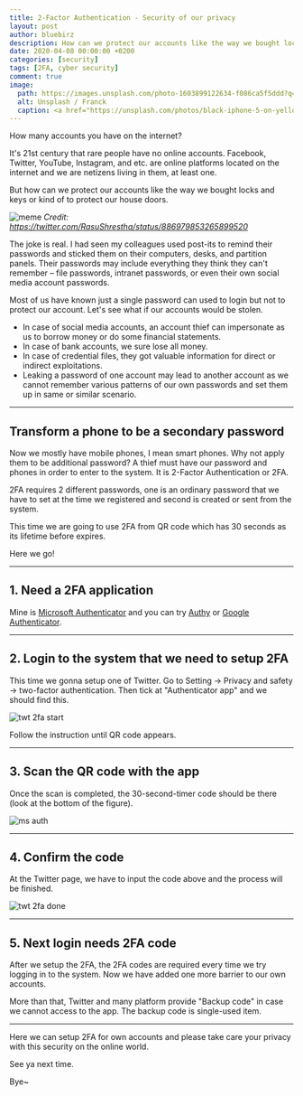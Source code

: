 ```yaml
---
title: 2-Factor Authentication - Security of our privacy
layout: post
author: bluebirz
description: How can we protect our accounts like the way we bought locks and keys or kind of to protect our house doors?
date: 2020-04-08 00:00:00 +0200
categories: [security]
tags: [2FA, cyber security]
comment: true
image:
  path: https://images.unsplash.com/photo-1603899122634-f086ca5f5ddd?q=80&w=1974&auto=format&fit=crop&ixlib=rb-4.0.3&ixid=M3wxMjA3fDB8MHxwaG90by1wYWdlfHx8fGVufDB8fHx8fA%3D%3D
  alt: Unsplash / Franck
  caption: <a href="https://unsplash.com/photos/black-iphone-5-on-yellow-textile-DoWZMPZ-M9s">Unsplash / Franck</a>
---
```


How many accounts you have on the internet?

It's 21st century that rare people have no online accounts. Facebook, Twitter, YouTube, Instagram, and etc. are online platforms located on the internet and we are netizens living in them, at least one.

But how can we protect our accounts like the way we bought locks and keys or kind of to protect our house doors.

![meme](https://bluebirzdotnet.s3.ap-southeast-1.amazonaws.com/2fa/DE8txt5XcAMpAB5.jpeg)
*Credit: <https://twitter.com/RasuShrestha/status/886979853265899520>*

The joke is real. I had seen my colleagues used post-its to remind their passwords and sticked them on their computers, desks, and partition panels. Their passwords may include everything they think they can't remember – file passwords, intranet passwords, or even their own social media account passwords.

Most of us have known just a single password can used to login but not to protect our account. Let's see what if our accounts would be stolen.

- In case of social media accounts, an account thief can impersonate as us to borrow money or do some financial statements.
- In case of bank accounts, we sure lose all money.
- In case of credential files, they got valuable information for direct or indirect exploitations.
- Leaking a password of one account may lead to another account as we cannot remember various patterns of our own passwords and set them up in same or similar scenario.

---

## Transform a phone to be a secondary password

Now we mostly have mobile phones, I mean smart phones. Why not apply them to be additional password? A thief must have our password and phones in order to enter to the system. It is 2-Factor Authentication or 2FA.

2FA requires 2 different passwords, one is an ordinary password that we have to set at the time we registered and second is created or sent from the system.

This time we are going to use 2FA from QR code which has 30 seconds as its lifetime before expires.

Here we go!

---

## 1. Need a 2FA application

Mine is [Microsoft Authenticator](https://www.microsoft.com/en-us/account/authenticator) and you can try [Authy](https://authy.com/) or [Google Authenticator](https://support.google.com/accounts/answer/1066447).

---

## 2. Login to the system that we need to setup 2FA

This time we gonna setup one of Twitter. Go to Setting → Privacy and safety → two-factor authentication. Then tick at "Authenticator app" and we should find this.

![twt 2fa start](https://bluebirzdotnet.s3.ap-southeast-1.amazonaws.com/2fa/Screen-Shot-2020-04-06-at-22.52.41.png)

Follow the instruction until QR code appears.

---

## 3. Scan the QR code with the app

Once the scan is completed, the 30-second-timer code should be there (look at the bottom of the figure).

![ms auth](https://bluebirzdotnet.s3.ap-southeast-1.amazonaws.com/2fa/IMG_3313_blur.png)

---

## 4. Confirm the code

At the Twitter page, we have to input the code above and the process will be finished.

![twt 2fa done](https://bluebirzdotnet.s3.ap-southeast-1.amazonaws.com/2fa/Screen-Shot-2020-04-06-at-22.57.04.png)

---

## 5. Next login needs 2FA code

After we setup the 2FA, the 2FA codes are required every time we try logging in to the system. Now we have added one more barrier to our own accounts.

More than that, Twitter and many platform provide "Backup code" in case we cannot access to the app. The backup code is single-used item.

---

Here we can setup 2FA for own accounts and please take care your privacy with this security on the online world.

See ya next time.

Bye~
